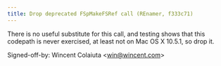 ```yaml
---
title: Drop deprecated FSpMakeFSRef call (REnamer, f333c71)
---
```


There is no useful substitute for this call, and testing shows that this codepath is never exercised, at least not on Mac OS X 10.5.1, so drop it.

Signed-off-by: Wincent Colaiuta &lt;win@wincent.com&gt;
